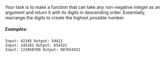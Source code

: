 Your task is to make a function that can take any non-negative integer as an argument and return it with its digits in descending order.
Essentially, rearrange the digits to create the highest possible number.
##### Examples:
    Input: 42145 Output: 54421    
    Input: 145263 Output: 654321    
    Input: 123456789 Output: 987654321
